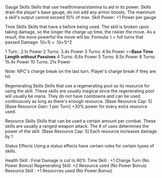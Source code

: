 Gauge Skills
Skills that use health/mana/stamina to aid in its power. Skills drain the player's base gauge, do not add any armor boosts. The maximum a skill's output cannot exceed 10% of max.
Skill Power: +1 Power per gauge


Time Skills
Skills that have a before being used. The skill is broken upon taking damage, so the longer the charge up time, the riskier the move. As a result, the more powerful the move will be.
Formula: t = full turns that passed
Damage: 1(t+1) + .1(t+1)^2

1 Turn : 2.1x Power
2 Turns: 3.4x Power
3 Turns: 4.9x Power >>**Base Time Length without Passives**
4 Turns: 6.6x  Power
5 Turns: 8.5x  Power
8 Turns: 15.4x Power
10 Turns: 21x Power

Note: NPC's charge break on the last turn.
	Player's charge break if they are hit.

Regenerating Skills
Skills that use a regenerating pool as its resource for using the skill. These skills are usually magical since the regenerating pool will usually be mana. They do not have cooldowns and can be used continuously as long as there's enough resource.
[Base Resource Cap: 5]
[Base Resource Gain: 1 per Turn]
+30% power for every extra resource used.


Resource Skills
Skills that can be used a certain amount per combat. These skills are usually a ranged weapon attack. The # of uses determines the power of the skill.
[Base Resource Cap: 5]
Each resource increases damage by 1


Status Effects
Using a status effects have certain rules for certain types of skills.

Health Skill	  : Final Damage is cut to 80%
Time Skill  	  : +1 Charge Turn (No Power Bonus)
Regenerating Skill: +2 Resource used (No Power Bonus)
Resource Skill	  : +1 Resources used (No Power Bonus)
